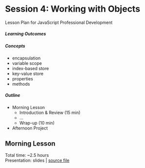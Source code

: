 # Session 4: Working with Objects

Lesson Plan for JavaScript Professional Development

##### Learning Outcomes

##### Concepts

- encapsulation
- variable scope
- index-based store
- key-value store
- properties
- methods

##### Outline

- Morning Lesson
  - Introduction & Review (15 min)
  - ...
  - Wrap-up (10 min)
- Afternoon Project

## Morning Lesson

Total time: ~2.5 hours  
Presentation: slides | [source file](slides.md)
